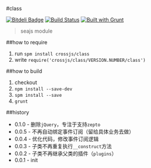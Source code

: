 #class

[![Bitdeli Badge](https://d2weczhvl823v0.cloudfront.net/crossjs/class/trend.png)](https://bitdeli.com/free "Bitdeli Badge")
[![Build Status](https://api.travis-ci.org/crossjs/class.png?branch=master)](http://travis-ci.org/crossjs/class)
[![Built with Grunt](https://cdn.gruntjs.com/builtwith.png)](http://gruntjs.com/)

 > seajs module

##how to require

1. run `spm install crossjs/class`
1. write `require('crossjs/class/VERSION.NUMBER/class')`

##how to build

1. checkout
1. `npm install --save-dev`
1. `spm install --save`
1. `grunt`

##history

- 0.1.0 - 删除`jQuery`，专注于支持`zepto`
- 0.0.5 - 不再自动绑定事件订阅（留给具体业务去做）
- 0.0.4 - 优化代码，修改事件订阅逻辑
- 0.0.3 - 子类不再重复执行`__construct`方法
- 0.0.2 - 子类不再继承父类的插件（`plugins`）
- 0.0.1 - init
